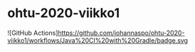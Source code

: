 # ohtu-2020-viikko1
![GitHub Actions]https://github.com/johannaspo/ohtu-2020-viikko1/workflows/Java%20CI%20with%20Gradle/badge.svg
